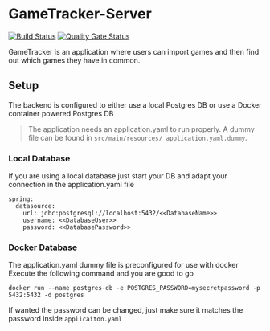 # GameTracker-Server
[![Build Status](https://travis-ci.com/swagslash/GameTracker-Server.svg?branch=master)](https://travis-ci.com/swagslash/GameTracker-Server) [![Quality Gate Status](https://sonarcloud.io/api/project_badges/measure?project=swagslash_GameTracker-Server&metric=alert_status)](https://sonarcloud.io/dashboard?id=swagslash_GameTracker-Server)

GameTracker is an application where users can import games and then find out which games they have in common.

## Setup
The backend is configured to either use a local Postgres DB or use a Docker container powered Postgres DB

> The application needs an application.yaml to run properly. A dummy file can be found in ```src/main/resources/ application.yaml.dummy```.

### Local Database
If you are using a local database just start your DB and adapt your connection in the application.yaml file
```
spring:
  datasource:
    url: jdbc:postgresql://localhost:5432/<<DatabaseName>>
    username: <<DatabaseUser>>
    password: <<DatabasePassword>>
```
### Docker Database
The application.yaml dummy file is preconfigured for use with docker 
Execute the following command and you are good to go
```
docker run --name postgres-db -e POSTGRES_PASSWORD=mysecretpassword -p 5432:5432 -d postgres
```
If wanted the password can be changed, just make sure it matches the password inside ```applicaiton.yaml```
